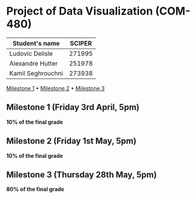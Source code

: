 # Project of Data Visualization (COM-480)

| Student's name | SCIPER |
| -------------- | ------ |
| Ludovic Delisle| 271995 |
| Alexandre Hutter| 251978 |
| Kamil Seghrouchni| 273938|



[Milestone 1](#milestone-1-friday-3rd-april-5pm) • [Milestone 2](#milestone-2-friday-1st-may-5pm) • [Milestone 3](#milestone-3-thursday-28th-may-5pm)

## Milestone 1 (Friday 3rd April, 5pm)

**10% of the final grade**


## Milestone 2 (Friday 1st May, 5pm)

**10% of the final grade**




## Milestone 3 (Thursday 28th May, 5pm)

**80% of the final grade**

